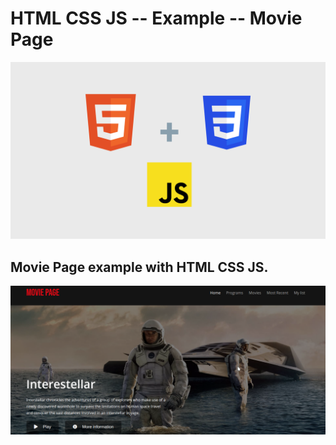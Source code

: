 # HTML CSS JS -- Example -- Movie Page

![Title image](./img/Title-image.png "Title image")
 
## Movie Page example with HTML CSS JS.

![Capture](./img/Capture.png "Capture")